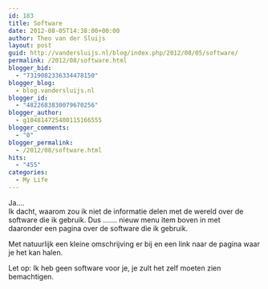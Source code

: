 ```yaml
---
id: 183
title: Software
date: 2012-08-05T14:38:00+00:00
author: Theo van der Sluijs
layout: post
guid: http://vandersluijs.nl/blog/index.php/2012/08/05/software/
permalink: /2012/08/software.html
blogger_bid:
  - "7319082336334478150"
blogger_blog:
  - blog.vandersluijs.nl
blogger_id:
  - "4822683830079670256"
blogger_author:
  - g104814725400115166555
blogger_comments:
  - "0"
blogger_permalink:
  - /2012/08/software.html
hits:
  - "455"
categories:
  - My Life
---
```

Ja….  
Ik dacht, waarom zou ik niet de informatie delen met de wereld over de  
software die ik gebruik. Dus ……. nieuw menu item boven in met  
daaronder een pagina over de software die ik gebruik.

Met natuurlijk een kleine omschrijving er bij en een link naar de pagina waar je het kan halen. 

Let op: Ik heb geen software voor je, je zult het zelf moeten zien bemachtigen.